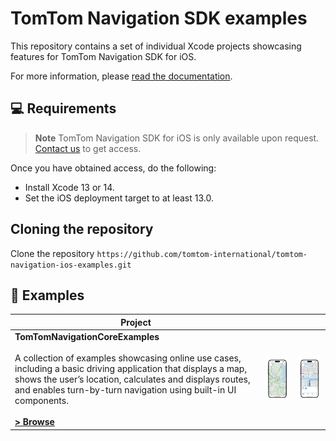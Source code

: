 # TomTom Navigation SDK examples

This repository contains a set of individual Xcode projects showcasing features for TomTom Navigation SDK for
iOS.

For more information,
please [read the documentation](https://developer.tomtom.com/ios/navigation/documentation/overview/introduction).

💻 Requirements
------------
> **Note**  TomTom Navigation SDK for iOS is only available upon
> request. [Contact us](https://developer.tomtom.com/tomtom-sdk-for-ios/request-access "Contact us") to get access.

Once you have obtained access, do the following:

* Install Xcode 13 or 14.
* Set the iOS deployment target to at least 13.0.

## Cloning the repository
Clone the repository `https://github.com/tomtom-international/tomtom-navigation-ios-examples.git`

🚀 Examples
------------

|Project|||
|-|-|-|
|<b>TomTomNavigationCoreExamples</b><br><br>A collection of examples showcasing online use cases, including a basic driving application that displays a map, shows the user’s location, calculates and displays routes, and enables turn-by-turn navigation using built-in UI components.<br><br> **[> Browse](TomTomNavigationCoreExamples/)**|<img src="TomTomNavigationCoreExamples/assets/nav-sdk-online.png" width="320" alt="Core"></img>|<img src="TomTomNavigationCoreExamples/assets/nav-sdk-navigation.png" width="320" alt="Navigation"></img>|